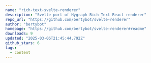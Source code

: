 ```yaml
---
name: "rich-text-svelte-renderer"
description: "Svelte port of Hygraph Rich Text React renderer"
repo_url: "https://github.com/bertybot/svelte-renderer"
author: "bertybot"
homepage: "https://github.com/bertybot/svelte-renderer#readme"
downloads: 9
updated: "2025-03-06T21:45:44.792Z"
github_stars: 6
tags: 
  - content
---
```

